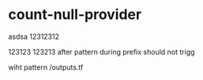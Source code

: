 # count-null-provider
asdsa
12312312

123123
123213
after pattern
during prefix should not trigg

wiht pattern /outputs.tf
